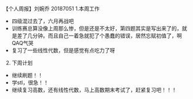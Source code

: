 【个人周报】刘婉乔	20187051
1.本周工作
- 四级混过去了，六月再战吧
- 训练赛总算没像上周那么惨，但是还是不太好，第四题其实是写出来了的，就是差了几分钟。而且自己一着急就犯了个愚蠢的错误，居然忘赋初值了，啊QAQ气哭
- 复习了一些线性代数，但是感觉有点吃力了呀
2.	下周计划		
- 继续刷题！！
- 学stl，很急！！	
- 继续复习高数，还有线性代数，马上高数期末考试了，赶紧复习吧！！！

